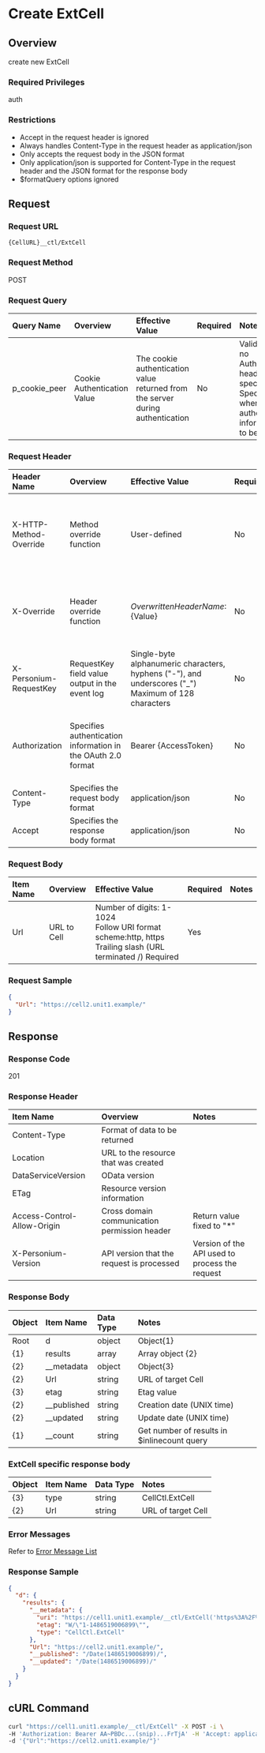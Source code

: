 # Create ExtCell

## Overview

create new ExtCell

### Required Privileges

auth

### Restrictions

* Accept in the request header is ignored
* Always handles Content-Type in the request header as application/json
* Only accepts the request body in the JSON format
* Only application/json is supported for Content-Type in the request header and the JSON format for the response body
* $formatQuery options ignored


## Request

### Request URL

```
{CellURL}__ctl/ExtCell
```

### Request Method

POST

### Request Query

|Query Name|Overview|Effective Value|Required|Notes|
|:--|:--|:--|:--|:--|
|p_cookie_peer|Cookie Authentication Value|The cookie authentication value returned from the server during authentication|No|Valid only if no Authorization header specified<br>Specify this when cookie authentication information is to be used|

### Request Header

|Header Name|Overview|Effective Value|Required|Notes|
|:--|:--|:--|:--|:--|
|X-HTTP-Method-Override|Method override function|User-defined|No|If you specify this value when requesting with the POST method, the specified value will be used as a method.|
|X-Override|Header override function|${OverwrittenHeaderName}:${Value}|No|Overwrite normal HTTP header value. To overwrite multiple headers, specify multiple X-Override headers.|
|X-Personium-RequestKey|RequestKey field value output in the event log|Single-byte alphanumeric characters, hyphens ("-"), and underscores ("_")<br>Maximum of 128 characters|No|PCS-${UNIXtime} by default|
|Authorization|Specifies authentication information in the OAuth 2.0 format|Bearer {AccessToken}|No|* Authentication tokens are the tokens acquired using the Authentication Token Acquisition API|
|Content-Type|Specifies the request body format|application/json|No|[application/json] by default|
|Accept|Specifies the response body format|application/json|No|[application/json] by default|

### Request Body

|Item Name|Overview|Effective Value|Required|Notes|
|:--|:--|:--|:--|:--|
|Url|URL to Cell|Number of digits: 1-1024<br>Follow URI format<br>scheme:http, https<br>Trailing slash (URL terminated /) Required|Yes||

### Request Sample

```JSON
{
  "Url": "https://cell2.unit1.example/"
}
```


## Response

### Response Code

201

### Response Header

|Item Name|Overview|Notes|
|:--|:--|:--|
|Content-Type|Format of data to be returned||
|Location|URL to the resource that was created||
|DataServiceVersion|OData version||
|ETag|Resource version information||
|Access-Control-Allow-Origin|Cross domain communication permission header|Return value fixed to "*"|
|X-Personium-Version|API version that the request is processed|Version of the API used to process the request|

### Response Body

|Object|Item Name|Data Type|Notes|
|:--|:--|:--|:--|
|Root|d|object|Object{1}|
|{1}|results|array|Array object {2}|
|{2}|__metadata|object|Object{3}|
|{2}|Url|string|URL of target Cell|
|{3}|etag|string|Etag value|
|{2}|__published|string|Creation date (UNIX time)|
|{2}|__updated|string|Update date (UNIX time)|
|{1}|__count|string|Get number of results in $inlinecount query|

### ExtCell specific response body

|Object|Item Name|Data Type|Notes|
|:--|:--|:--|:--|
|{3}|type|string|CellCtl.ExtCell|
|{2}|Url|string|URL of target Cell|

### Error Messages

Refer to [Error Message List](004_Error_Messages.md)

### Response Sample

```JSON
{
  "d": {
    "results": {
      "__metadata": {
        "uri": "https://cell1.unit1.example/__ctl/ExtCell('https%3A%2F%2Fcell2.unit1.example%2F')",
        "etag": "W/\"1-1486519006899\"",
        "type": "CellCtl.ExtCell"
      },
      "Url": "https://cell2.unit1.example/",
      "__published": "/Date(1486519006899)/",
      "__updated": "/Date(1486519006899)/"
    }
  }
}
```


## cURL Command

```sh
curl "https://cell1.unit1.example/__ctl/ExtCell" -X POST -i \
-H 'Authorization: Bearer AA~PBDc...(snip)...FrTjA' -H 'Accept: application/json' \
-d '{"Url":"https://cell2.unit1.example/"}'
```
